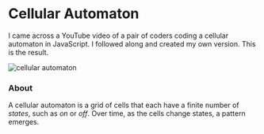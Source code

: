# Cellular Automaton
I came across a YouTube video of a pair of coders coding a cellular automaton in JavaScript. I followed along and created my own version. This is the result.

![cellular automaton](http://frenk.me/blog/wp-content/uploads/2016/09/out.gif)

### About

A cellular automaton is a grid of cells that each have a finite number of *states*, such as *on* or *off*. Over time, as the cells change states, a pattern emerges.
